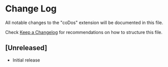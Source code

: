 # Change Log

All notable changes to the "coDos" extension will be documented in this file.

Check [Keep a Changelog](http://keepachangelog.com/) for recommendations on how to structure this file.

## [Unreleased]

- Initial release